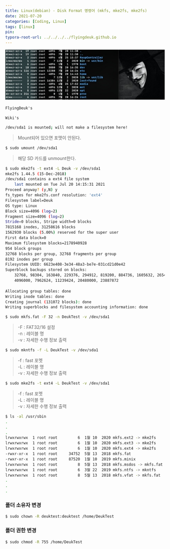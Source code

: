 ```yaml
---
title: Linux(debian) - Disk Format 명령어 (mkfs, mke2fs, mke2fs)
date: 2021-07-20
categories: [Coding, Linux]
tags: [linux]
pin:
typora-root-url: ../../../../flyingdeuk.github.io
---
```


![command](/img/coding/linux/command.jpg)

`FlyingDeuk's`
>

`Wiki's`
>


```bash
/dev/sda1 is mounted; will not make a filesystem here!
```
>Mount되어 있으면 포맷이 안된다.

```bash
$ sudo umount /dev/sda1
```
>해당 SD 카드를 unmount한다.


```bash
$ sudo mke2fs -t ext4 -L Deuk -v /dev/sda1
mke2fs 1.44.5 (15-Dec-2018)
/dev/sda1 contains a ext4 file system
	last mounted on Tue Jul 20 14:15:31 2021
Proceed anyway? (y,N) y
fs_types for mke2fs.conf resolution: 'ext4'
Filesystem label=Deuk
OS type: Linux
Block size=4096 (log=2)
Fragment size=4096 (log=2)
Stride=0 blocks, Stripe width=0 blocks
7815168 inodes, 31258616 blocks
1562930 blocks (5.00%) reserved for the super user
First data block=0
Maximum filesystem blocks=2178940928
954 block groups
32768 blocks per group, 32768 fragments per group
8192 inodes per group
Filesystem UUID: 6623e408-3e34-48a3-be7e-031cd21d0e42
Superblock backups stored on blocks:
	32768, 98304, 163840, 229376, 294912, 819200, 884736, 1605632, 2654208,
	4096000, 7962624, 11239424, 20480000, 23887872

Allocating group tables: done                            
Writing inode tables: done                            
Creating journal (131072 blocks): done
Writing superblocks and filesystem accounting information: done
```
```bash
$ sudo mkfs.fat -F 32 -n DeukTest -v /dev/sda1
```
> -F : FAT32/16 설정 <br>
-n : 레이블 명 <br>
-v : 자세한 수행 정보 출력

```bash
$ sudo mkntfs -f -L DeukTest -v /dev/sda1
```
> -f : fast 포멧  <br>
-L : 레이블 명 <br>
-v : 자세한 수행 정보 출력

```bash
$ sudo mke2fs -t ext4 -L DeukTest -v /dev/sda1
```
> -f : fast 포멧  <br>
-L : 레이블 명 <br>
-v : 자세한 수행 정보 출력

```bash
$ ls -al /usr/sbin
.
.
.
lrwxrwxrwx  1 root root         6  1월 10  2020 mkfs.ext2 -> mke2fs
lrwxrwxrwx  1 root root         6  1월 10  2020 mkfs.ext3 -> mke2fs
lrwxrwxrwx  1 root root         6  1월 10  2020 mkfs.ext4 -> mke2fs
-rwxr-xr-x  1 root root     34752  5월 13  2018 mkfs.fat
-rwxr-xr-x  1 root root     87520  1월 10  2019 mkfs.minix
lrwxrwxrwx  1 root root         8  5월 13  2018 mkfs.msdos -> mkfs.fat
lrwxrwxrwx  1 root root         6  3월 22  2019 mkfs.ntfs -> mkntfs
lrwxrwxrwx  1 root root         8  5월 13  2018 mkfs.vfat -> mkfs.fat
.
.
.
```

### 폴더 소유자 변경
```bash
$ sudo chown -R deuktest:deuktest /home/DeukTest
```
### 폴더 권한 변경
```bash
$ sudo chmod -R 755 /home/DeukTest
```
